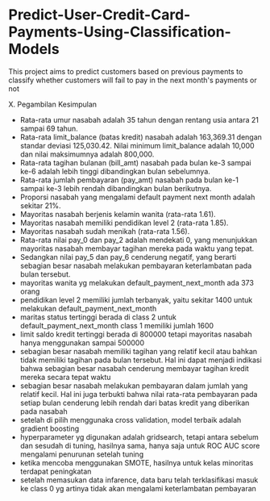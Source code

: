# Predict-User-Credit-Card-Payments-Using-Classification-Models
This project aims to predict customers based on previous payments to classify whether customers will fail to pay in the next month's payments or not

X. Pegambilan Kesimpulan
- Rata-rata umur nasabah adalah 35 tahun dengan rentang usia antara 21 sampai 69 tahun.
- Rata-rata limit_balance (batas kredit) nasabah adalah 163,369.31 dengan standar deviasi 125,030.42. Nilai minimum limit_balance adalah 10,000 dan nilai maksimumnya adalah 800,000.
- Rata-rata tagihan bulanan (bill_amt) nasabah pada bulan ke-3 sampai ke-6 adalah lebih tinggi dibandingkan bulan sebelumnya.
- Rata-rata jumlah pembayaran (pay_amt) nasabah pada bulan ke-1 sampai ke-3 lebih rendah dibandingkan bulan berikutnya.
- Proporsi nasabah yang mengalami default payment next month adalah sekitar 21%.
- Mayoritas nasabah berjenis kelamin wanita (rata-rata 1.61).
- Mayoritas nasabah memiliki pendidikan level 2 (rata-rata 1.85).
- Mayoritas nasabah sudah menikah (rata-rata 1.56).
- Rata-rata nilai pay_0 dan pay_2 adalah mendekati 0, yang menunjukkan mayoritas nasabah membayar tagihan mereka pada waktu yang tepat.
- Sedangkan nilai pay_5 dan pay_6 cenderung negatif, yang berarti sebagian besar nasabah melakukan pembayaran keterlambatan pada bulan tersebut.
- mayoritas wanita yg melakukan default_payment_next_month ada 373 orang
- pendidikan level 2 memiliki jumlah terbanyak, yaitu sekitar 1400 untuk melakukan default_payment_next_month
- maritas status tertinggi berada di class 2 untuk default_payment_next_month class 1 memiliki jumlah 1600
- limit saldo kredit tertinggi berada di 800000 tetapi mayoritas nasabah hanya menggunakan sampai 500000
- sebagian besar nasabah memiliki tagihan yang relatif kecil atau bahkan tidak memiliki tagihan pada bulan tersebut. Hal ini dapat menjadi indikasi bahwa sebagian besar nasabah cenderung membayar tagihan kredit mereka secara tepat waktu
- sebagian besar nasabah melakukan pembayaran dalam jumlah yang relatif kecil. Hal ini juga terbukti bahwa nilai rata-rata pembayaran pada setiap bulan cenderung lebih rendah dari batas kredit yang diberikan pada nasabah
- setelah di pilih menggunaka cross validation, model terbaik adalah gradient boosting
- hyperparameter yg digunakan adalah gridsearch, tetapi antara sebelum dan sesudah di tuning, hasilnya sama, hanya saja untuk ROC AUC score mengalami penurunan setelah tuning
- ketika mencoba menggunakan SMOTE, hasilnya untuk kelas minoritas terdapat peningkatan
- setelah memasukan data infarence, data baru telah terklasifikasi masuk ke class 0 yg artinya tidak akan mengalami keterlambatan pembayaran
